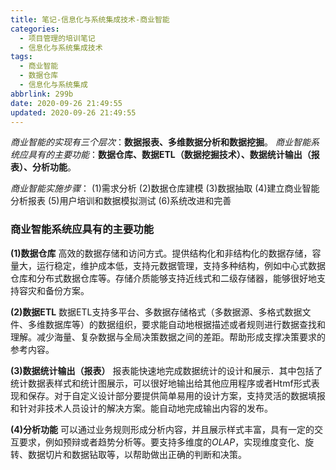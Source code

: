 ```yaml
---
title: 笔记-信息化与系统集成技术-商业智能
categories:
  - 项目管理的培训笔记
  - 信息化与系统集成技术
tags:
  - 商业智能
  - 数据仓库
  - 信息化与系统集成
abbrlink: 299b
date: 2020-09-26 21:49:55
updated: 2020-09-26 21:49:55
---
```


*商业智能的实现有三个层次*：**数据报表、多维数据分析和数据挖掘**。
*商业智能系统应具有的主要功能*：**数据仓库、数据ETL（数据挖掘技术）、数据统计输出（报表）、分析功能**。

*商业智能实施步骤*：
(1)需求分析
(2)数据仓库建模
(3)数据抽取
(4)建立商业智能分析报表
(5)用户培训和数据模拟测试
(6)系统改进和完善

<!-- more -->

### 商业智能系统应具有的主要功能

**(1)数据仓库**
高效的数据存储和访问方式。提供结构化和非结构化的数据存储，容量大，运行稳定，维护成本低，支持元数据管理，支持多种结构，例如中心式数据仓库和分布式数据仓库等。存储介质能够支持近线式和二级存储器，能够很好地支持容灾和备份方案。

**(2)数据ETL**
数据ETL支持多平台、多数据存储格式（多数据源、多格式数据文件、多维数据库等）的数据组织，要求能自动地根据描述或者规则进行数据查找和理解。减少海量、复杂数据与全局决策数据之间的差距。帮助形成支撑决策要求的参考内容。

**(3)数据统计输出（报表）**
报表能快速地完成数据统计的设计和展示．其中包括了统计数据表样式和统计图展示，可以很好地输出给其他应用程序或者Htmf形式表现和保存。对于自定义设计部分要提供简单易用的设计方案，支持灵活的数据填报和针对非技术人员设计的解决方案。能自动地完成输出内容的发布。

**(4)分析功能**
可以通过业务规则形成分析内容，并且展示样式丰富，具有一定的交互要求，例如预辩或者趋势分析等。要支持多维度的*OLAP*，实现维度变化、旋转、数据切片和数据钻取等，以帮助做出正确的判断和决策。
